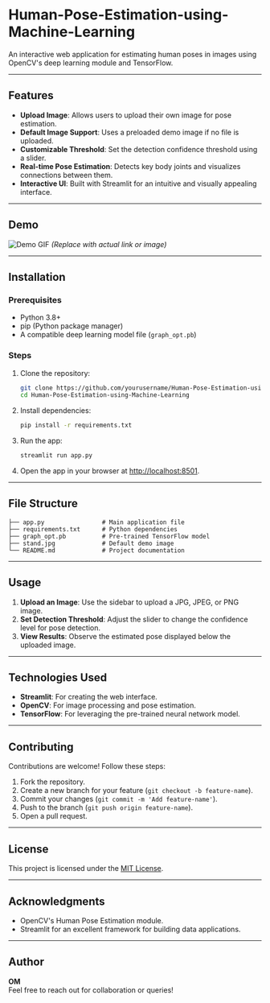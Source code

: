 # Human-Pose-Estimation-using-Machine-Learning


An interactive web application for estimating human poses in images using OpenCV's deep learning module and TensorFlow.

---

## Features

- **Upload Image**: Allows users to upload their own image for pose estimation.
- **Default Image Support**: Uses a preloaded demo image if no file is uploaded.
- **Customizable Threshold**: Set the detection confidence threshold using a slider.
- **Real-time Pose Estimation**: Detects key body joints and visualizes connections between them.
- **Interactive UI**: Built with Streamlit for an intuitive and visually appealing interface.

---

## Demo

![Demo GIF](https://example.com/demo-gif) *(Replace with actual link or image)*

---

## Installation

### Prerequisites
- Python 3.8+
- pip (Python package manager)
- A compatible deep learning model file (`graph_opt.pb`)

### Steps
1. Clone the repository:
    ```bash
    git clone https://github.com/yourusername/Human-Pose-Estimation-using-Machine-Learning.git
    cd Human-Pose-Estimation-using-Machine-Learning
    ```

2. Install dependencies:
    ```bash
    pip install -r requirements.txt
    ```

3. Run the app:
    ```bash
    streamlit run app.py
    ```

4. Open the app in your browser at [http://localhost:8501](http://localhost:8501).

---

## File Structure

```
├── app.py                # Main application file
├── requirements.txt      # Python dependencies
├── graph_opt.pb          # Pre-trained TensorFlow model
├── stand.jpg             # Default demo image
└── README.md             # Project documentation
```

---

## Usage

1. **Upload an Image**: Use the sidebar to upload a JPG, JPEG, or PNG image.
2. **Set Detection Threshold**: Adjust the slider to change the confidence level for pose detection.
3. **View Results**: Observe the estimated pose displayed below the uploaded image.

---

## Technologies Used

- **Streamlit**: For creating the web interface.
- **OpenCV**: For image processing and pose estimation.
- **TensorFlow**: For leveraging the pre-trained neural network model.

---

## Contributing

Contributions are welcome! Follow these steps:
1. Fork the repository.
2. Create a new branch for your feature (`git checkout -b feature-name`).
3. Commit your changes (`git commit -m 'Add feature-name'`).
4. Push to the branch (`git push origin feature-name`).
5. Open a pull request.

---

## License

This project is licensed under the [MIT License](LICENSE).

---

## Acknowledgments

- OpenCV's Human Pose Estimation module.
- Streamlit for an excellent framework for building data applications.

---

## Author

**OM**  
Feel free to reach out for collaboration or queries!
